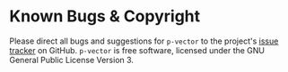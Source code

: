 # Known Bugs & Copyright

Please direct all bugs and suggestions for `p-vector` to the project's [issue tracker](https://github.com/AOSC-Dev/p-vector/issues) on GitHub. `p-vector` is free software, licensed under the GNU General Public License Version 3.
